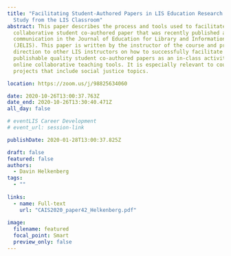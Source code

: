 ```yaml
---
title: "Facilitating Student-Authored Papers in LIS Education Research: A Case
  Study from the LIS Classroom"
abstract: This paper describes the process and tools used to facilitate a
  collaborative student co-authored paper that was recently published as a short
  communication in the Journal of Education for Library and Information Science
  (JELIS). This paper is written by the instructor of the course and provides
  direction to other LIS instructors on how to successfully facilitate
  publishable quality student co-authored papers as an in-class activity using
  online collaborative teaching tools. It is especially relevant to courses or
  projects that include social justice topics.

location: https://zoom.us/j/98825634060 

date: 2020-10-26T13:00:37.763Z
date_end: 2020-10-26T13:30:40.471Z
all_day: false

# eventLIS Career Development
# event_url: session-link

publishDate: 2020-01-28T13:00:37.825Z

draft: false
featured: false
authors:
  - Davin Helkenberg
tags:
  - ""
  
links:
  - name: Full-text
    url: "CAIS2020_paper42_Helkenberg.pdf"
    
image:
  filename: featured
  focal_point: Smart
  preview_only: false
---
```

